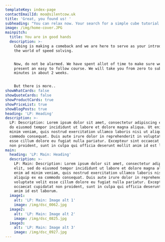 ```yaml
---
templateKey: index-page
contactEmailId: moo@silentcow.uk
title: 'Great, you found us! '
subheading: "You can relax now. Your search for a simple cube tutorial is over. Keeping scrolling... \U0001F44B \U0001F92B \U0001F404"
image: /img/home-cover.JPG
mainpitch:
  title: You are in good hands
  description: >-
    Cubing is making a comeback and we are here to serve as your introduction
    the world of speed solving. 


    Now, do not be alarmed. We have spent allot of time to make sure we can
    present an easy to follow course. We will take you from zero to sub 2
    minutes in about 2 weeks.


    But there is more..
showWhatCards: false
showQuoteCards: false
showProductCards: true
showPriceList: true
showBlogPosts: true
heading: 'LP: Heading'
description: >-
  LP: Description: Lorem ipsum dolor sit amet, consectetur adipiscing elit, sed
  do eiusmod tempor incididunt ut labore et dolore magna aliqua. Ut enim ad
  minim veniam, quis nostrud exercitation ullamco laboris nisi ut aliquip ex ea
  commodo consequat. Duis aute irure dolor in reprehenderit in voluptate velit
  esse cillum dolore eu fugiat nulla pariatur. Excepteur sint occaecat cupidatat
  non proident, sunt in culpa qui officia deserunt mollit anim id est laborum.
main:
  heading: 'LP: Main: Heading'
  description: >-
    LP: Main: Description: Lorem ipsum dolor sit amet, consectetur adipiscing
    elit, sed do eiusmod tempor incididunt ut labore et dolore magna aliqua. Ut
    enim ad minim veniam, quis nostrud exercitation ullamco laboris nisi ut
    aliquip ex ea commodo consequat. Duis aute irure dolor in reprehenderit in
    voluptate velit esse cillum dolore eu fugiat nulla pariatur. Excepteur sint
    occaecat cupidatat non proident, sunt in culpa qui officia deserunt mollit
    anim id est laborum.
  image1:
    alt: 'LP: Main: Image alt 1'
    image: /img/dsc_0062.jpg
  image2:
    alt: 'LP: Main: Image alt 2'
    image: /img/dsc_0825.jpg
  image3:
    alt: 'LP: Main: Image alt 3'
    image: /img/dsc_0927.jpg
---
```


